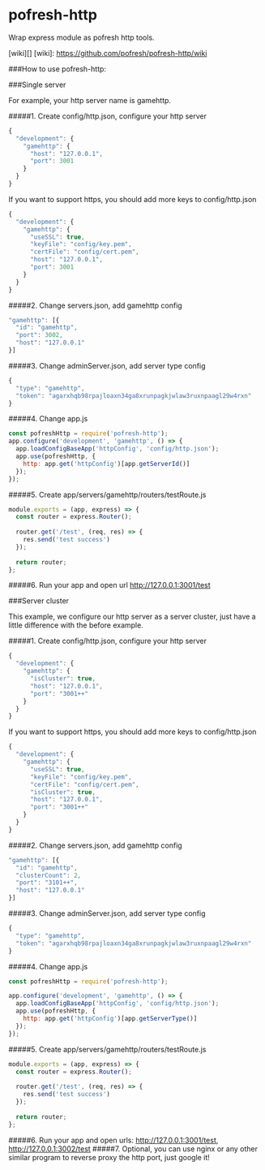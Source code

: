 pofresh-http
==================

Wrap express module as pofresh http tools.


[wiki][]
[wiki]: https://github.com/pofresh/pofresh-http/wiki

###How to use pofresh-http:

###Single server

For example, your http server name is gamehttp.

#####1. Create config/http.json, configure your http server
```js
{
  "development": {
    "gamehttp": {
      "host": "127.0.0.1",
      "port": 3001
    }
  }
}
```
If you want to support https, you should add more keys to config/http.json
```js
{
  "development": {
    "gamehttp": {
      "useSSL": true,
      "keyFile": "config/key.pem",
      "certFile": "config/cert.pem",
      "host": "127.0.0.1",
      "port": 3001
    }
  }
}
```
#####2. Change servers.json, add gamehttp config
```js
"gamehttp": [{
  "id": "gamehttp",
  "port": 3002,
  "host": "127.0.0.1"
}]
```
#####3. Change adminServer.json, add server type config
```js
{
  "type": "gamehttp",
  "token": "agarxhqb98rpajloaxn34ga8xrunpagkjwlaw3ruxnpaagl29w4rxn"
}
```
#####4. Change app.js
```js
const pofreshHttp = require('pofresh-http');
app.configure('development', 'gamehttp', () => {
  app.loadConfigBaseApp('httpConfig', 'config/http.json');
  app.use(pofreshHttp, {
    http: app.get('httpConfig')[app.getServerId()]
  });
});
```
#####5. Create app/servers/gamehttp/routers/testRoute.js
```js
module.exports = (app, express) => {
  const router = express.Router();
  
  router.get('/test', (req, res) => {
    res.send('test success')
  });
  
  return router;
};
```
#####6. Run your app and open url http://127.0.0.1:3001/test

###Server cluster

This example, we configure our http server as a server cluster, just have a little difference with the before example.

#####1. Create config/http.json, configure your http server
```js
{
  "development": {
    "gamehttp": {
      "isCluster": true,
      "host": "127.0.0.1",
      "port": "3001++"
    }
  }
}
```
If you want to support https, you should add more keys to config/http.json
```js
{
  "development": {
    "gamehttp": {
      "useSSL": true,
      "keyFile": "config/key.pem",
      "certFile": "config/cert.pem",
      "isCluster": true,
      "host": "127.0.0.1",
      "port": "3001++"
    }
  }
}
```
#####2. Change servers.json, add gamehttp config
```js
"gamehttp": [{
  "id": "gamehttp",
  "clusterCount": 2,
  "port": "3101++",
  "host": "127.0.0.1"
}]
```
#####3. Change adminServer.json, add server type config
```js
{
  "type": "gamehttp",
  "token": "agarxhqb98rpajloaxn34ga8xrunpagkjwlaw3ruxnpaagl29w4rxn"
}
```
#####4. Change app.js
```js
const pofreshHttp = require('pofresh-http');

app.configure('development', 'gamehttp', () => {
  app.loadConfigBaseApp('httpConfig', 'config/http.json');
  app.use(pofreshHttp, {
    http: app.get('httpConfig')[app.getServerType()]
  });
});
```
#####5. Create app/servers/gamehttp/routers/testRoute.js
```js
module.exports = (app, express) => {
  const router = express.Router();
  
  router.get('/test', (req, res) => {
    res.send('test success')
  });
  
  return router;
};
```
#####6. Run your app and open urls: http://127.0.0.1:3001/test, http://127.0.0.1:3002/test
#####7. Optional, you can use nginx or any other similar program to reverse proxy the http port, just google it!
